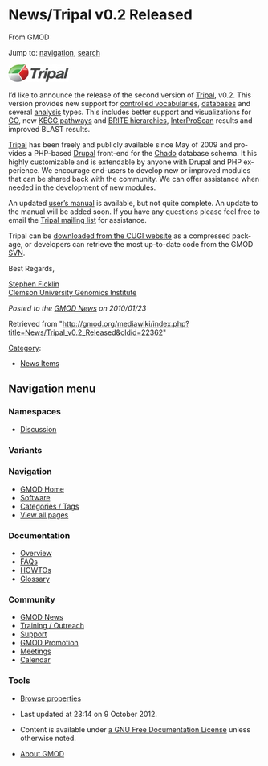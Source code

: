 <div id="mw-page-base" class="noprint">

</div>

<div id="mw-head-base" class="noprint">

</div>

<div id="content" class="mw-body" role="main">

<span id="top"></span>

<div id="mw-js-message" style="display:none;">

</div>



# <span dir="auto">News/Tripal v0.2 Released</span>

<div id="bodyContent">

<div id="siteSub">

From GMOD

</div>

<div id="contentSub">

</div>

<div id="jump-to-nav" class="mw-jump">

Jump to: [navigation](#mw-navigation), [search](#p-search)

</div>

<div id="mw-content-text" class="mw-content-ltr" lang="en" dir="ltr">

<div class="floatright">

[<img
src="../../mediawiki/images/thumb/5/5c/TripalLogo.jpg/120px-TripalLogo.jpg"
srcset="../../mediawiki/images/thumb/5/5c/TripalLogo.jpg/180px-TripalLogo.jpg 1.5x, ../../mediawiki/images/thumb/5/5c/TripalLogo.jpg/240px-TripalLogo.jpg 2x"
width="120" height="36" alt="Triapl" />](../Tripal.1 "Triapl")

</div>

I’d like to announce the release of the second version of
[Tripal](../Tripal.1 "Tripal"), v0.2. This version provides new support
for [controlled vocabularies](../Chado_CV_Module "Chado CV Module"),
[databases](../Chado_General_Module "Chado General Module") and several
[analysis](../Chado_Companalysis_Module "Chado Companalysis Module")
types. This includes better support and visualizations for
<a href="http://geneontology.org" class="external text"
rel="nofollow">GO</a>, new
<a href="http://www.genome.jp/kegg/pathway.html" class="external text"
rel="nofollow">KEGG pathways</a> and
<a href="http://www.genome.jp/kegg/brite.html" class="external text"
rel="nofollow">BRITE hierarchies</a>,
<a href="http://www.ebi.ac.uk/Tools/InterProScan/" class="external text"
rel="nofollow">InterProScan</a> results and improved BLAST results.

[Tripal](../Tripal.1 "Tripal") has been freely and publicly available
since May of 2009 and provides a PHP-based
<a href="http://drupal.org" class="external text"
rel="nofollow">Drupal</a> front-end for the
<a href="../Chado" class="mw-redirect" title="Chado">Chado</a> database
schema. It his highly customizable and is extendable by anyone with
Drupal and PHP experience. We encourage end-users to develop new or
improved modules that can be shared back with the community. We can
offer assistance when needed in the development of new modules.

An updated
<a href="../../mediawiki/images/3/3f/TripalUsersGuideJan2010.pdf"
class="internal" title="TripalUsersGuideJan2010.pdf">user’s manual</a>
is available, but not quite complete. An update to the manual will be
added soon. If you have any questions please feel free to email the
<a href="https://lists.sourceforge.net/lists/listinfo/gmod-tripal"
class="external text" rel="nofollow">Tripal mailing list</a> for
assistance.

Tripal can be <a href="http://www.genome.clemson.edu/software/tripal"
class="external text" rel="nofollow">downloaded from the CUGI
website</a> as a compressed package, or developers can retrieve the most
up-to-date code from the GMOD
<a href="../SVN" class="mw-redirect" title="SVN">SVN</a>.

Best Regards,

[Stephen Ficklin](../User%3ASficklin "User%3ASficklin")  
<a href="http://www.genome.clemson.edu/" class="external text"
rel="nofollow">Clemson University Genomics Institute</a>

  

<div class="newsfooter">

*Posted to the [GMOD News](../GMOD_News "GMOD News") on 2010/01/23*

</div>

</div>

<div class="printfooter">

Retrieved from
"<http://gmod.org/mediawiki/index.php?title=News/Tripal_v0.2_Released&oldid=22362>"

</div>

<div id="catlinks" class="catlinks">

<div id="mw-normal-catlinks" class="mw-normal-catlinks">

[Category](../Special%3ACategories "Special%3ACategories"):

- [News Items](../Category%3ANews_Items "Category%3ANews Items")

</div>

</div>

<div class="visualClear">

</div>

</div>

</div>

<div id="mw-navigation">

## Navigation menu

<div id="mw-head">



<div id="left-navigation">

<div id="p-namespaces" class="vectorTabs" role="navigation"
aria-labelledby="p-namespaces-label">

### Namespaces


- <span id="ca-talk"><a
  href="http://gmod.org/mediawiki/index.php?title=Talk:News/Tripal_v0.2_Released&amp;action=edit&amp;redlink=1"
  accesskey="t"
  title="Discussion about the content page [t]">Discussion</a></span>

</div>

<div id="p-variants" class="vectorMenu emptyPortlet" role="navigation"
aria-labelledby="p-variants-label">

### 

### Variants[](#)

<div class="menu">

</div>

</div>

</div>





</div>

</div>

</div>

<div id="mw-panel">

<div id="p-logo" role="banner">

<a href="../Main_Page"
style="background-image: url(../../images/GMOD-cogs.png);"
title="Visit the main page"></a>

</div>

<div id="p-Navigation" class="portal" role="navigation"
aria-labelledby="p-Navigation-label">

### Navigation

<div class="body">

- <span id="n-GMOD-Home">[GMOD Home](../Main_Page)</span>
- <span id="n-Software">[Software](../GMOD_Components)</span>
- <span id="n-Categories-.2F-Tags">[Categories /
  Tags](../Categories)</span>
- <span id="n-View-all-pages">[View all
  pages](../Special:AllPages)</span>

</div>

</div>

<div id="p-Documentation" class="portal" role="navigation"
aria-labelledby="p-Documentation-label">

### Documentation

<div class="body">

- <span id="n-Overview">[Overview](../Overview)</span>
- <span id="n-FAQs">[FAQs](../Category%3AFAQ)</span>
- <span id="n-HOWTOs">[HOWTOs](../Category%3AHOWTO)</span>
- <span id="n-Glossary">[Glossary](../Glossary)</span>

</div>

</div>

<div id="p-Community" class="portal" role="navigation"
aria-labelledby="p-Community-label">

### Community

<div class="body">

- <span id="n-GMOD-News">[GMOD News](../GMOD_News)</span>
- <span id="n-Training-.2F-Outreach">[Training /
  Outreach](../Training_and_Outreach)</span>
- <span id="n-Support">[Support](../Support)</span>
- <span id="n-GMOD-Promotion">[GMOD Promotion](../GMOD_Promotion)</span>
- <span id="n-Meetings">[Meetings](../Meetings)</span>
- <span id="n-Calendar">[Calendar](../Calendar)</span>

</div>

</div>

<div id="p-tb" class="portal" role="navigation"
aria-labelledby="p-tb-label">

### Tools

<div class="body">


- <span id="t-smwbrowselink"><a href="../Special%3ABrowse/News-2FTripal_v0.2_Released"
  rel="smw-browse">Browse properties</a></span>


</div>

</div>

</div>

</div>

<div id="footer" role="contentinfo">

- <span id="footer-info-lastmod">Last updated at 23:14 on 9 October
  2012.</span>
<!-- - <span id="footer-info-viewcount">6,536 page views.</span> -->
- <span id="footer-info-copyright">Content is available under
  <a href="http://www.gnu.org/licenses/fdl-1.3.html" class="external"
  rel="nofollow">a GNU Free Documentation License</a> unless otherwise
  noted.</span>

<!-- -->

- <span id="footer-places-about">[About
  GMOD](../GMOD%3AAbout "GMOD%3AAbout")</span>

<!-- -->






</div>
